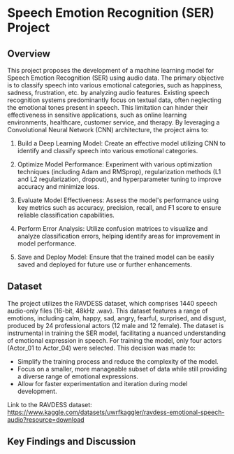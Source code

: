 # Speech Emotion Recognition (SER) Project

## Overview

This project proposes the development of a machine learning model for Speech Emotion Recognition (SER) using audio data. The primary objective is to classify speech into various emotional categories, such as happiness, sadness, frustration, etc. by analyzing audio features. Existing speech recognition systems predominantly focus on textual data, often neglecting the emotional tones present in speech. This limitation can hinder their effectiveness in sensitive applications, such as online learning environments, healthcare, customer service, and therapy. By leveraging a Convolutional Neural Network (CNN) architecture, the project aims to:
1. Build a Deep Learning Model: Create an effective model utilizing CNN to identify and classify speech into various emotional categories.

2. Optimize Model Performance: Experiment with various optimization techniques (including Adam and RMSprop), regularization methods (L1 and L2 regularization, dropout), and hyperparameter tuning to improve accuracy and minimize loss.

3. Evaluate Model Effectiveness: Assess the model's performance using key metrics such as accuracy, precision, recall, and F1 score to ensure reliable classification capabilities.

4. Perform Error Analysis: Utilize confusion matrices to visualize and analyze classification errors, helping identify areas for improvement in model performance.

5. Save and Deploy Model: Ensure that the trained model can be easily saved and deployed for future use or further enhancements.

## Dataset

The project utilizes the RAVDESS dataset, which comprises 1440 speech audio-only files (16-bit, 48kHz .wav). This dataset features a range of emotions, including calm, happy, sad, angry, fearful, surprised, and disgust, produced by 24 professional actors (12 male and 12 female). The dataset is instrumental in training the SER model, facilitating a nuanced understanding of emotional expression in speech. For training the model, only four actors (Actor_01 to Actor_04) were selected. This decision was made to:

- Simplify the training process and reduce the complexity of the model.
- Focus on a smaller, more manageable subset of data while still providing a diverse range of emotional expressions.
- Allow for faster experimentation and iteration during model development.

Link to the RAVDESS dataset: https://www.kaggle.com/datasets/uwrfkaggler/ravdess-emotional-speech-audio?resource=download

## Key Findings and Discussion
